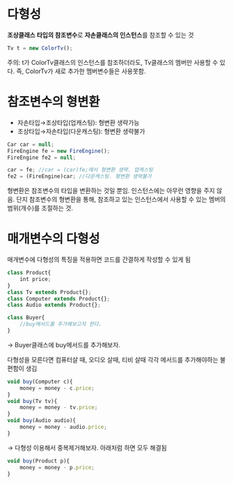 # 다형성

**조상클래스 타입의 참조변수**로 **자손클래스의 인스턴스**를 참조할 수 있는 것

```jsx
Tv t = new ColorTv();
```

주의: t가 ColorTv클래스의 인스턴스를 참조하더라도, Tv클래스의 멤버만 사용할 수 있다. 즉, ColorTv가 새로 추가한 멤버변수들은 사용못함.

# 참조변수의 형변환

- 자손타입→조상타입(업캐스팅): 형변환 생략가능
- 조상타입→자손타입(다운캐스팅): 형변환 생략불가

```jsx
Car car = null;
FireEngine fe = new FireEngine();
FireEngine fe2 = null;

car = fe; //car = (car)fe;에서 형변환 생략. 업캐스팅
fe2 = (FireEngine)car; //다운캐스팅. 형변환 생략불가
```

형변환은 참조변수의 타입을 변환하는 것일 뿐임. 인스턴스에는 아무런 영향을 주지 않음. 단지 참조변수의 형변환을 통해, 참조하고 있는 인스턴스에서 사용할 수 있는 멤버의 범위(개수)를 조절하는 것.

# 매개변수의 다형성

매개변수에 다형성의 특징을 적용하면 코드를 간결하게 작성할 수 있게 됨

```jsx
class Product{
	int price;
}
class Tv extends Product{};
class Computer extends Product{};
class Audio extends Product{};

class Buyer{
	//buy메서드를 추가해보고자 한다.
}
```

→ Buyer클래스에 buy메서드를 추가해보자.

다형성을 모른다면 컴퓨터살 때, 오디오 살때, 티비 살때 각각 메서드를 추가해야하는 불편함이 생김

```jsx
void buy(Computer c){
	money = money - c.price;
}
void buy(Tv tv){
	money = money - tv.price;
}
void buy(Audio audio){
	money = money - audio.price;
}
```

→ 다형성 이용해서 중복제거해보자. 아래처럼 하면 모두 해결됨

```jsx
void buy(Product p){
	money = money - p.price;
}
```